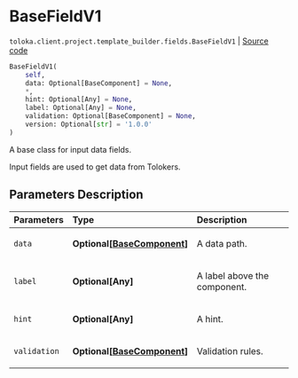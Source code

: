 # BaseFieldV1
`toloka.client.project.template_builder.fields.BaseFieldV1` | [Source code](https://github.com/Toloka/toloka-kit/blob/v1.2.2/src/client/project/template_builder/fields.py#L59)

```python
BaseFieldV1(
    self,
    data: Optional[BaseComponent] = None,
    *,
    hint: Optional[Any] = None,
    label: Optional[Any] = None,
    validation: Optional[BaseComponent] = None,
    version: Optional[str] = '1.0.0'
)
```

A base class for input data fields.


Input fields are used to get data from Tolokers.

## Parameters Description

| Parameters | Type | Description |
| :----------| :----| :-----------|
`data`|**Optional\[[BaseComponent](toloka.client.project.template_builder.base.BaseComponent.md)\]**|<p>A data path.</p>
`label`|**Optional\[Any\]**|<p>A label above the component.</p>
`hint`|**Optional\[Any\]**|<p>A hint.</p>
`validation`|**Optional\[[BaseComponent](toloka.client.project.template_builder.base.BaseComponent.md)\]**|<p>Validation rules.</p>
